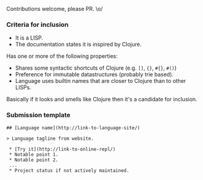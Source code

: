 Contributions welcome, please PR. \o/

### Criteria for inclusion

 * It is a LISP.
 * The documentation states it is inspired by Clojure.

Has one or more of the following properties:

 * Shares some syntactic shortcuts of Clojure (e.g. `[]`, `{}`, `#{}`, `#()`)
 * Preference for immutable datastructures (probably trie based).
 * Language uses builtin names that are closer to Clojure than to other LISPs.

Basically if it looks and smells like Clojure then it's a candidate for inclusion.

### Submission template

	## [Language name](http://link-to-language-site/)
	
	> Language tagline from website.
	
	 * [Try it](http://link-to-online-repl/)
	 * Notable point 1.
	 * Notable point 2.
	 ...
	 * Project status if not actively maintained.

